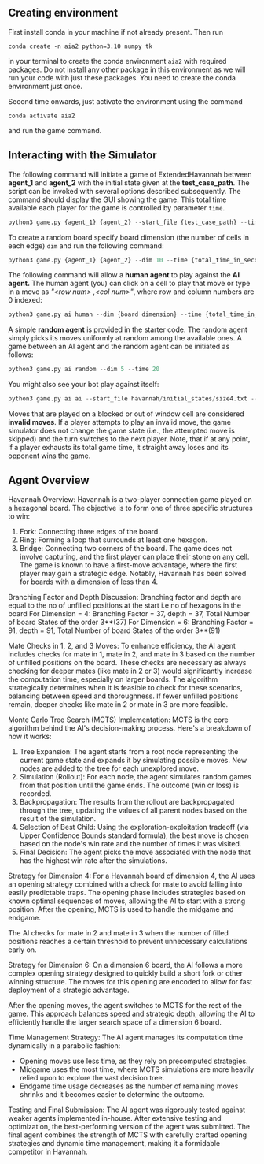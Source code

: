 ## Creating environment

First install conda in your machine if not already present. Then run 

    conda create -n aia2 python=3.10 numpy tk
    
in your terminal to create the conda environment `aia2` with required packages. Do not install any other package in this environment as we will run your code with just these packages. You need to create the conda environment just once. 

Second time onwards, just activate the environment using the command
    
    conda activate aia2

and run the game command.

## Interacting with the Simulator

The following command will initiate a game of ExtendedHavannah between **agent_1** and **agent_2** with the initial state given at the **test_case_path**. The script can be invoked with several options described subsequently. The command should display the GUI showing the game. This total time available each player for the game is controlled by parameter `time`.

```python
python3 game.py {agent_1} {agent_2} --start_file {test_case_path} --time {total_time_in_seconds}
```

To create a random board specify board dimension (the number of cells in each edge) `dim` and run the following command:

```python
python3 game.py {agent_1} {agent_2} --dim 10 --time {total_time_in_seconds}
```

The following command will allow a **human agent** to play against the **AI agent.** The human agent (you) can click on a cell to play that move or type in a move as *"\<row num\> ,\<col num\>"*, where row and column numbers are 0 indexed:

```python
python3 game.py ai human --dim {board dimension} --time {total_time_in_seconds}
```

A simple **random agent** is provided in the starter code. The random agent simply picks its moves uniformly at random among the available ones. A game between an AI agent and the random agent can be initiated as follows:

```python
python3 game.py ai random --dim 5 --time 20
```

You might also see your bot play against itself:

```python
python3 game.py ai ai --start_file havannah/initial_states/size4.txt --time 20
```

Moves that are played on a blocked or out of window cell are considered **invalid moves**. If a player attempts to play an invalid move, the game simulator does not change the game state (i.e., the attempted move is skipped) and the turn switches to the next player. Note, that if at any point, if a player exhausts its total game time, it straight away loses and its opponent wins the game.


## Agent Overview

Havannah Overview:
Havannah is a two-player connection game played on a hexagonal board. The objective is to form one of three specific structures to win:
1. Fork: Connecting three edges of the board.
2. Ring: Forming a loop that surrounds at least one hexagon.
3. Bridge: Connecting two corners of the board.
The game does not involve capturing, and the first player can place their stone on any cell. 
The game is known to have a first-move advantage, where the first player may gain a strategic edge. 
Notably, Havannah has been solved for boards with a dimension of less than 4.


Branching Factor and Depth Discussion:
Branching factor and depth are equal to the no of unfilled positions at the start i.e no of hexagons in the board
For Dimension = 4:
	Branching Factor = 37, depth = 37, Total Number of board States of the order 3**(37)
For Dimension = 6:
	Branching Factor = 91, depth = 91, Total Number of board States of the order 3**(91)

Mate Checks in 1, 2, and 3 Moves:
To enhance efficiency, the AI agent includes checks for mate in 1, mate in 2, and mate in 3 based on the number of unfilled positions on the board. 
These checks are necessary as always checking for deeper mates (like mate in 2 or 3) would significantly increase the computation time, especially on larger boards. 
The algorithm strategically determines when it is feasible to check for these scenarios, balancing between speed and thoroughness. 
If fewer unfilled positions remain, deeper checks like mate in 2 or mate in 3 are more feasible.

Monte Carlo Tree Search (MCTS) Implementation:
MCTS is the core algorithm behind the AI's decision-making process. Here's a breakdown of how it works:
1. Tree Expansion: The agent starts from a root node representing the current game state and expands it by simulating possible moves. New nodes are added to the tree for each unexplored move.
2. Simulation (Rollout): For each node, the agent simulates random games from that position until the game ends. The outcome (win or loss) is recorded.
3. Backpropagation: The results from the rollout are backpropagated through the tree, updating the values of all parent nodes based on the result of the simulation.
4. Selection of Best Child: Using the exploration-exploitation tradeoff (via Upper Confidence Bounds standard formula), the best move is chosen based on the node's win rate and the number of times it was visited.
5. Final Decision: The agent picks the move associated with the node that has the highest win rate after the simulations.

Strategy for Dimension 4:
For a Havannah board of dimension 4, the AI uses an opening strategy combined with a check for mate to avoid falling into easily predictable traps.
The opening phase includes strategies based on known optimal sequences of moves, allowing the AI to start with a strong position. 
After the opening, MCTS is used to handle the midgame and endgame.

The AI checks for mate in 2 and mate in 3 when the number of filled positions reaches a certain threshold to prevent unnecessary calculations early on.

Strategy for Dimension 6:
On a dimension 6 board, the AI follows a more complex opening strategy designed to quickly build a short fork or other winning structure. 
The moves for this opening are encoded to allow for fast deployment of a strategic advantage.

After the opening moves, the agent switches to MCTS for the rest of the game. 
This approach balances speed and strategic depth, allowing the AI to efficiently handle the larger search space of a dimension 6 board.

Time Management Strategy:
The AI agent manages its computation time dynamically in a parabolic fashion:
- Opening moves use less time, as they rely on precomputed strategies.
- Midgame uses the most time, where MCTS simulations are more heavily relied upon to explore the vast decision tree.
- Endgame time usage decreases as the number of remaining moves shrinks and it becomes easier to determine the outcome.

Testing and Final Submission:
The AI agent was rigorously tested against weaker agents implemented in-house. After extensive testing and optimization, 
the best-performing version of the agent was submitted. The final agent combines the strength of MCTS with carefully crafted opening 
strategies and dynamic time management, making it a formidable competitor in Havannah.
